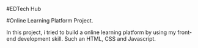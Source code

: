 #EDTech Hub

#Online Learning Platform Project.

In this project, i tried to build a online learning platform by using my front-end development skill.
Such an HTML, CSS and Javascript.
